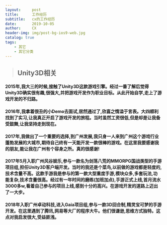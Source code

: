 ```yaml
---
layout:     post
title:      工作经历
subtitle:   cx的工作经历
date:       2019-10-05
author:     CX
header-img: img/post-bg-ios9-web.jpg
catalog: true
tags:
    - 其它
    - 其它分类
---
```

>## Unity3D相关
#### 2015年,我大三的时候,接触了Unity3D这款游戏引擎。经过一番了解后觉得Unity3D确实很有趣,很强大,并把游戏开发作为职业目标。从此开始自学,走上了游戏开发的不归路。
#### 2016年,我拿着很丑的小Demo去面试,居然通过了,欣喜之情溢于言表。大四顺利找到了实习,让我真正开启了游戏开发的旅程。当时虽然工资很低,但是却是让我备受鼓舞,让我坚持走到现在。
#### 2017年,我做出了一个重要的选择,到广州发展,我只身一人来到广州这个游戏行业蓬勃发展的大城市,期待自己终有一天能开发一款很棒的游戏。在这里我要感谢我的朋友,能让我在广州有个容身之所。真的很感谢!
#### 2017年5月入职广州风谷娱乐,参与一款名为剑荡八荒的MMORPG国战类型的手游项目组,担任Unity3D客户端开发。当时的我还是个菜鸟,以前做的游戏都是轻度的,技术含量不高。这款手游我是参与的第一款大型重度手游,模块众多,多套玩法,功能复杂,技术含量很高。经过有一年时间的磨练(加班加点),手游正式上线,首月流水3000多w,看着自己参与的项目上线,感到十分的高兴。在游戏开发的道路上迈出了一大步。
#### 2018年入职广州卓动科技,进入Gaia项目组,参与一款3D回合制,精灵宝可梦的手游开发。在这里遇到了腾讯,网易等大厂的程序大牛。他们很谦逊,思维方式独特。这点对我启发很大,受益匪浅。

